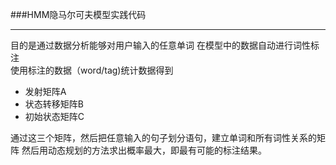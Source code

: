 ###HMM隐马尔可夫模型实践代码
*****
目的是通过数据分析能够对用户输入的任意单词  在模型中的数据自动进行词性标注  
使用标注的数据（word/tag)统计数据得到  

* 发射矩阵A  
* 状态转移矩阵B  
* 初始状态矩阵C  

通过这三个矩阵，然后把任意输入的句子划分语句，建立单词和所有词性关系的矩阵
然后用动态规划的方法求出概率最大，即最有可能的标注结果。